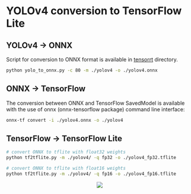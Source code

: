 # YOLOv4 conversion to TensorFlow Lite

## YOLOv4 -> ONNX
Script for conversion to ONNX format is available in [tensorrt](../tensorrt/yolo_to_onnx.py) directory. 

```bash
python yolo_to_onnx.py -c 80 -m ./yolov4 -o ./yolov4.onnx
```

## ONNX -> TensorFlow

The conversion between ONNX and TensorFlow SavedModel is available with the use of onnx (onnx-tensorflow package) command line interface:

```bash
onnx-tf convert -i ./yolov4.onnx -o ./yolov4
```

## TensorFlow -> TensorFlow Lite

```bash
# convert ONNX to tflite with float32 weights
python tf2tflite.py -m ./yolov4/ -q fp32 -o ./yolov4_fp32.tflite

# convert ONNX to tflite with float16 weights
python tf2tflite.py -m ./yolov4/ -q fp16 -o ./yolov4_fp16.tflite
```

<p align="center"><img src="https://www.tensorflow.org/lite/images/convert/convert.png"\></p>
